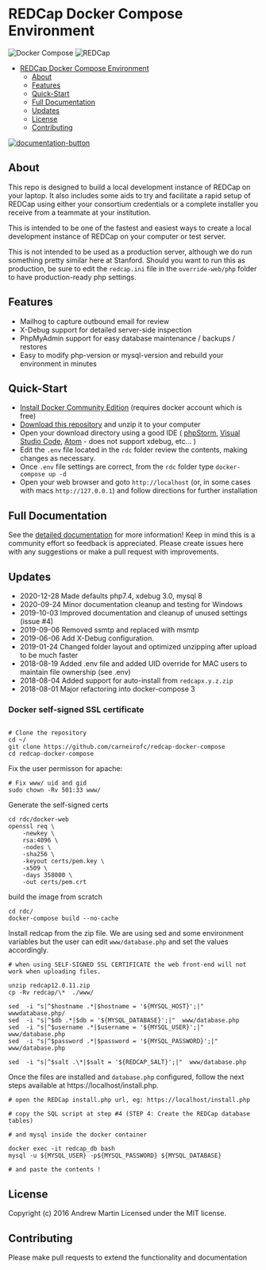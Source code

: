 # REDCap Docker Compose Environment

![Docker Compose][docker-compose-logo]
![REDCap][redcap-logo]

<!-- START doctoc generated TOC please keep comment here to allow auto update -->

<!-- DON'T EDIT THIS SECTION, INSTEAD RE-RUN doctoc TO UPDATE -->

- [REDCap Docker Compose Environment](#redcap-docker-compose-environment)
  - [About](#about)
  - [Features](#features)
  - [Quick-Start](#quick-start)
  - [Full Documentation](#full-documentation)
  - [Updates](#updates)
  - [License](#license)
  - [Contributing](#contributing)

<!-- END doctoc generated TOC please keep comment here to allow auto update -->

[![documentation-button](rdc/documentation/button_documentation.png)](rdc/documentation/README.md)

## About

This repo is designed to build a local development instance of REDCap on your laptop.  It also includes some aids
to try and facilitate a rapid setup of REDCap using either your consortium credentials or a complete installer you
receive from a teammate at your institution.

This is intended to be one of the fastest and easiest ways to create a local development instance of REDCap on your
computer or test server.

This is not intended to be used as a production server, although we do run something pretty similar here at Stanford.
Should you want to run this as production, be sure to edit the `redcap.ini` file in the `override-web/php` folder
to have production-ready php settings.

## Features

- Mailhog to capture outbound email for review
- X-Debug support for detailed server-side inspection
- PhpMyAdmin support for easy database maintenance / backups / restores
- Easy to modify php-version or mysql-version and rebuild your environment in minutes

## Quick-Start

- [Install Docker Community Edition](https://docs.docker.com/get-docker) (requires docker account which is free)
- [Download this repository](https://github.com/123andy/redcap-docker-compose/archive/master.zip) and unzip it to your computer
- Open your download directory using a good IDE (
  [phpStorm](https://www.jetbrains.com/phpstorm/),
  [Visual Studio Code](https://code.visualstudio.com/),
  [Atom](https://atom.io/) - does not support xdebug, etc... )
- Edit the `.env` file located in the `rdc` folder review the contents, making changes as necessary.
- Once `.env` file settings are correct, from the `rdc` folder type `docker-compose up -d`
- Open your web browser and goto `http://localhost` (or, in some cases with macs `http://127.0.0.1`) and follow
  directions for further installation

## Full Documentation

See the [detailed documentation](rdc/documentation/README.md) for more information!  Keep in mind this is a community
effort so feedback is appreciated.  Please create issues here with any suggestions or make a pull request with improvements.

## Updates

- 2020-12-28  Made defaults php7.4, xdebug 3.0, mysql 8
- 2020-09-24  Minor documentation cleanup and testing for Windows
- 2019-10-03  Improved documentation and cleanup of unused settings (issue #4)
- 2019-09-06  Removed ssmtp and replaced with msmtp
- 2019-06-06  Add X-Debug configuration.
- 2019-01-24  Changed folder layout and optimized unzipping after upload to be much faster
- 2018-08-19  Added .env file and added UID override for MAC users to maintain file ownership (see .env)
- 2018-08-04  Added support for auto-install from `redcapx.y.z.zip`
- 2018-08-01  Major refactoring into docker-compose 3


### Docker self-signed SSL certificate

```command

# Clone the repository
cd ~/
git clone https://github.com/carneirofc/redcap-docker-compose
cd redcap-docker-compose
```

Fix the user permisson for apache:

```command
# Fix www/ uid and gid
sudo chown -Rv 501:33 www/
```

Generate the self-signed certs

```command
cd rdc/docker-web
openssl req \
    -newkey \
    rsa:4096 \
    -nodes \
    -sha256 \
    -keyout certs/pem.key \
    -x509 \
    -days 358000 \
    -out certs/pem.crt
```

build the image from scratch

```command
cd rdc/
docker-compose build --no-cache
```

Install redcap from the zip file. We are using sed and some environment variables but the user can edit `www/database.php` and set the values accordingly.

```command
# when using SELF-SIGNED SSL CERTIFICATE the web front-end will not work when uploading files.

unzip redcap12.0.11.zip
cp -Rv redcap/\*  ./www/

sed  -i "s|^$hostname .*|$hostname = '${MYSQL_HOST}';|"  wwwdatabase.php/
sed  -i "s|^$db .*|$db = '${MYSQL_DATABASE}';|"  www/database.php
sed  -i "s|^$username .*|$username = '${MYSQL_USER}';|"  www/database.php
sed  -i "s|^$password .*|$password = '${MYSQL_PASSWORD}';|"  www/database.php

sed  -i "s|^$salt .\*|$salt = '${REDCAP_SALT}';|"  www/database.php

```

Once the files are installed and `database.php` configured, follow the next steps available at https://localhost/install.php.

```command
# open the REDCap install.php url, eg: https://localhost/install.php

# copy the SQL script at step #4 (STEP 4: Create the REDCap database tables)

# and mysql inside the docker container

docker exec -it redcap_db bash
mysql -u ${MYSQL_USER} -p${MYSQL_PASSWORD} ${MYSQL_DATABASE}

# and paste the contents !

```


## License

Copyright (c) 2016 Andrew Martin
Licensed under the MIT license.

## Contributing

Please make pull requests to extend the functionality and documentation

[docker-compose-logo]: rdc/documentation/docker-compose.png "Docker Compose"
[redcap-logo]: rdc/documentation/redcap-logo-large.png "REDCap"
